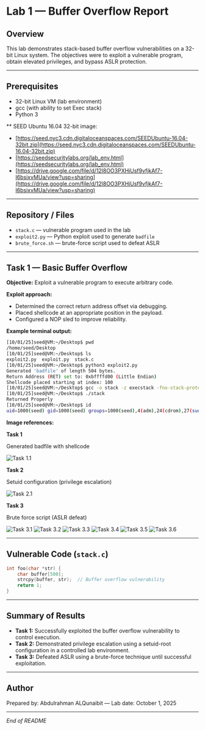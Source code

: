 # Lab 1 — Buffer Overflow Report

## Overview

This lab demonstrates stack-based buffer overflow vulnerabilities on a 32-bit Linux system. The objectives were to exploit a vulnerable program, obtain elevated privileges, and bypass ASLR protection.

---

## Prerequisites

* 32-bit Linux VM (lab environment)
* gcc (with ability to set Exec stack)
* Python 3

** SEED Ubuntu 16.04 32-bit image:
* [https://seed.nyc3.cdn.digitaloceanspaces.com/SEEDUbuntu-16.04-32bit.zip](https://seed.nyc3.cdn.digitaloceanspaces.com/SEEDUbuntu-16.04-32bit.zip)
* [https://seedsecuritylabs.org/lab_env.html](https://seedsecuritylabs.org/lab_env.html)
* [https://drive.google.com/file/d/12l8OO3PXHjUsf9vfjkAf7-I6bsixvMUa/view?usp=sharing](https://drive.google.com/file/d/12l8OO3PXHjUsf9vfjkAf7-I6bsixvMUa/view?usp=sharing)

---

## Repository / Files

* `stack.c` — vulnerable program used in the lab
* `exploit2.py` — Python exploit used to generate `badfile`
* `brute_force.sh` — brute-force script used to defeat ASLR

---

## Task 1 — Basic Buffer Overflow

**Objective:** Exploit a vulnerable program to execute arbitrary code.

**Exploit approach:**

* Determined the correct return address offset via debugging.
* Placed shellcode at an appropriate position in the payload.
* Configured a NOP sled to improve reliability.

**Example terminal output:**

```bash
[10/01/25]seed@VM:~/Desktop$ pwd
/home/seed/Desktop
[10/01/25]seed@VM:~/Desktop$ ls
exploit2.py  exploit.py  stack.c
[10/01/25]seed@VM:~/Desktop$ python3 exploit2.py
Generated 'badfile' of length 504 bytes.
Return Address (RET) set to: 0xbffffd00 (Little Endian)
Shellcode placed starting at index: 100
[10/01/25]seed@VM:~/Desktop$ gcc -o stack -z execstack -fno-stack-protector stack.c
[10/01/25]seed@VM:~/Desktop$ ./stack
Returned Properly
[10/01/25]seed@VM:~/Desktop$ id
uid=1000(seed) gid=1000(seed) groups=1000(seed),4(adm),24(cdrom),27(sudo),30(dip),46(plugdev),113(lpadmin),128(sambashare)
```

**Image references:**

**Task 1**

Generated badfile with shellcode

![Task 1.1](images/Task%201.1.png)

**Task 2**

Setuid configuration (privilege escalation)

![Task 2.1](images/Task%202.1.png)

**Task 3**

Brute force script (ASLR defeat)

![Task 3.1](images/Task%203.1.png)
![Task 3.2](images/Task%203.2.png)
![Task 3.3](images/Task%203.3.png)
![Task 3.4](images/Task%203.4.png)
![Task 3.5](images/Task%203.5.png)
![Task 3.6](images/Task%203.6.png)


---

## Vulnerable Code (`stack.c`)

```c
int foo(char *str) {
    char buffer[500];
    strcpy(buffer, str);  // Buffer overflow vulnerability
    return 1;
}
```

---

## Summary of Results

* **Task 1:** Successfully exploited the buffer overflow vulnerability to control execution.
* **Task 2:** Demonstrated privilege escalation using a setuid-root configuration in a controlled lab environment.
* **Task 3:** Defeated ASLR using a brute-force technique until successful exploitation.

---

## Author

Prepared by: Abdulrahman ALQunaibit — Lab date: October 1, 2025

---

*End of README*
